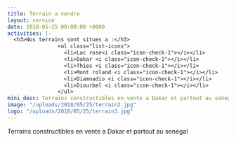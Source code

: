 ```yaml
---
title: Terrain a vendre
layout: service
date: 2018-05-25 00:00:00 +0000
activities: |-
  <h3>Nos terrains sont situes a :</h3>
                <ul class="list-icons">
                  <li>Lac rose<i class="icon-check-1"></i></li>
                  <li>Dakar <i class="icon-check-1"></i></li>
                  <li>Thies <i class="icon-check-1"></i></li>
                  <li>Mont roland <i class="icon-check-1"></i></li>
                  <li>Diamnadio <i class="icon-check-1"></i></li>
                  <li>Diourbel <i class="icon-check-1"></i></li>
                </ul>
mini_desc: Terrains constructibles en vente a Dakar et partout au senegal
image: "/uploads/2018/05/25/terrain2.jpg"
logo: "/uploads/2018/05/25/terrain3.jpg"
---
```

Terrains constructibles en vente a Dakar et partout au senegal